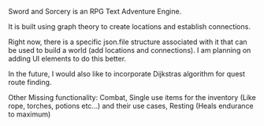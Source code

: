 Sword and Sorcery is an RPG Text Adventure Engine.

It is built using graph theory to create locations and establish connections. 

Right now, there is a specific json.file structure associated with it that can be used to build a world (add locations and connections). I am planning on adding UI elements to do this better.

In the future, I would also like to incorporate Dijkstras algorithm for quest route finding.

Other Missing functionality:
Combat, Single use items for the inventory (Like rope, torches, potions etc...) and their use cases, Resting (Heals endurance to maximum)
